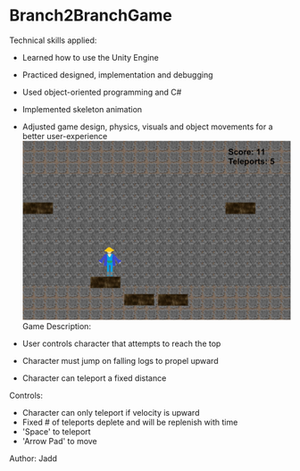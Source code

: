 # Branch2BranchGame

Technical skills applied:
- Learned how to use the Unity Engine
- Practiced designed, implementation and debugging
- Used object-oriented programming and C#

- Implemented skeleton animation
- Adjusted game design, physics, visuals and object movements for a better user-experience
![picture](screenshots/branch2branch1.jpg)
Game Description: 
- User controls character that attempts to reach the top
- Character must jump on falling logs to propel upward
- Character can teleport a fixed distance

Controls:
- Character can only teleport if velocity is upward
- Fixed # of teleports deplete and will be replenish with time
- 'Space' to teleport
- 'Arrow Pad' to move

Author: Jadd
